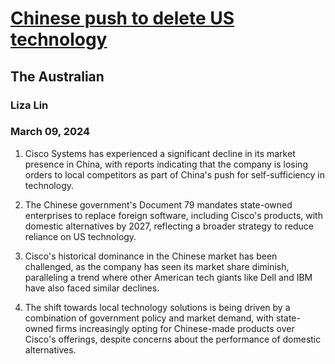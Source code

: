 # [Chinese push to delete US technology](https://advance.lexis.com/api/document?collection=news&id=urn:contentItem:6BH8-N3R1-F0JP-W1HG-00000-00&context=1519360)
## The Australian
### Liza Lin
### March 09, 2024

1. Cisco Systems has experienced a significant decline in its market presence in China, with reports indicating that the company is losing orders to local competitors as part of China's push for self-sufficiency in technology.

2. The Chinese government's Document 79 mandates state-owned enterprises to replace foreign software, including Cisco's products, with domestic alternatives by 2027, reflecting a broader strategy to reduce reliance on US technology.

3. Cisco's historical dominance in the Chinese market has been challenged, as the company has seen its market share diminish, paralleling a trend where other American tech giants like Dell and IBM have also faced similar declines.

4. The shift towards local technology solutions is being driven by a combination of government policy and market demand, with state-owned firms increasingly opting for Chinese-made products over Cisco's offerings, despite concerns about the performance of domestic alternatives.